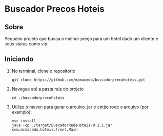# Buscador Precos Hoteis

## Sobre

Pequeno projeto que busca o melhor preço para um hotel dado um cliente e seus status como vip.

## Iniciando

1. No terminal, clone o repositório

    ```
    git clone https://github.com/mcmacedo/buscadorprecohoteis.git
    ```

2. Navegue até a pasta raiz do projeto

    ```
    cd ./buscadorprecohoteis
    ```
   
3. Utilize o maven para gerar o arquivo .jar e então rode o arquivo (por exemplo):

    ```
    mvn install
    java -cp ./target/BuscadorRedeHoteis-0.1.1.jar com.mcmacedo.hoteis.front.Main
    ```
